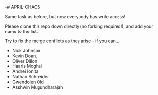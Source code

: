 -# APRIL-CHAOS

Same task as before, but now everybody has write access!

Please clone this repo down directly (no forking required!), and add your name to the list.

Try to fix the merge conflicts as they arise - if you can...

- Nick Johnson
- Kevin Doan.
- Oliver Dillon
- Haaris Moghal
- Andrei Ionita
- Nathan Schneider
- Gwendolen Old
- Asshwin Mugundharajah
